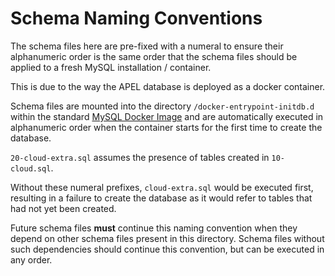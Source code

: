 # Schema Naming Conventions
The schema files here are pre-fixed with a numeral to ensure their alphanumeric order is the same order that the schema files should be applied to a fresh MySQL installation / container. 

This is due to the way the APEL database is deployed as a docker container.

Schema files are mounted into the directory `/docker-entrypoint-initdb.d` within the standard [MySQL Docker Image](https://hub.docker.com/r/library/mysql/) and are automatically executed in alphanumeric order when the container starts for the first time to create the database.

`20-cloud-extra.sql` assumes the presence of tables created in `10-cloud.sql`.

Without these numeral prefixes, `cloud-extra.sql` would be executed first, resulting in a failure to create the database as it would refer to tables that had not yet been created.

Future schema files **must** continue this naming convention when they depend on other schema files present in this directory. Schema files without such dependencies should continue this convention, but can be executed in any order.

